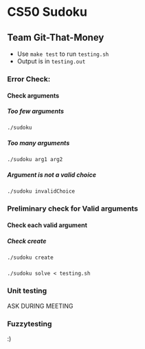 # CS50 Sudoku
## Team Git-That-Money

* Use `make test` to run `testing.sh`
* Output is in `testing.out`

### Error Check:
#### Check arguments
##### Too few arguments
```
./sudoku
```

##### Too many arguments
```
./sudoku arg1 arg2
```

##### Argument is not a valid choice
```
./sudoku invalidChoice
```

### Preliminary check for Valid arguments
#### Check each valid argument
##### Check create
```
./sudoku create
```

#####
```
./sudoku solve < testing.sh
```

### Unit testing
ASK DURING MEETING

### Fuzzytesting
:)




























